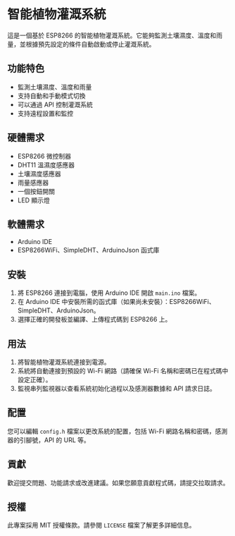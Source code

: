 # 智能植物灌溉系統

這是一個基於 ESP8266 的智能植物灌溉系統。它能夠監測土壤濕度、溫度和雨量，並根據預先設定的條件自動啟動或停止灌溉系統。

## 功能特色

- 監測土壤濕度、溫度和雨量
- 支持自動和手動模式切換
- 可以通過 API 控制灌溉系統
- 支持遠程設置和監控

## 硬體需求

- ESP8266 微控制器
- DHT11 溫濕度感應器
- 土壤濕度感應器
- 雨量感應器
- 一個按鈕開關
- LED 顯示燈

## 軟體需求

- Arduino IDE
- ESP8266WiFi、SimpleDHT、ArduinoJson 函式庫

## 安裝

1. 將 ESP8266 連接到電腦，使用 Arduino IDE 開啟 `main.ino` 檔案。
2. 在 Arduino IDE 中安裝所需的函式庫（如果尚未安裝）：ESP8266WiFi、SimpleDHT、ArduinoJson。
3. 選擇正確的開發板並編譯、上傳程式碼到 ESP8266 上。

## 用法

1. 將智能植物灌溉系統連接到電源。
2. 系統將自動連接到預設的 Wi-Fi 網路（請確保 Wi-Fi 名稱和密碼已在程式碼中設定正確）。
3. 監視串列監視器以查看系統初始化過程以及感測器數據和 API 請求日誌。

## 配置

您可以編輯 `config.h` 檔案以更改系統的配置，包括 Wi-Fi 網路名稱和密碼，感測器的引腳號，API 的 URL 等。

## 貢獻

歡迎提交問題、功能請求或改進建議。如果您願意貢獻程式碼，請提交拉取請求。

## 授權

此專案採用 MIT 授權條款。請參閱 `LICENSE` 檔案了解更多詳細信息。
